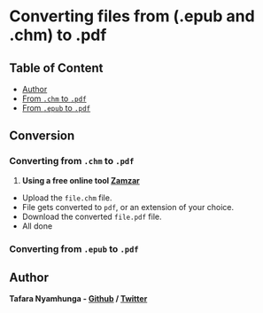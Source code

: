 # Converting files from (.epub and .chm) to .pdf

## Table of Content
- [Author](#author)
- [From `.chm` to `.pdf`](#converting-from-chm-to-pdf)
- [From `.epub` to `.pdf`](#converting-from-epub-to-pdf)

## Conversion

### Converting from `.chm` to `.pdf`

1. **Using a free online tool [Zamzar](https://www.zamzar.com/convert/chm-to-pdf/)**

- Upload the `file.chm` file.
- File gets converted to `pdf`, or an extension of your choice.
- Download the converted `file.pdf` file.
- All done 

### Converting from `.epub` to `.pdf`

## Author

**Tafara Nyamhunga  - [Github](https://github.com/tafara-n) / [Twitter](https://twitter.com/tafaranyamhunga)**
